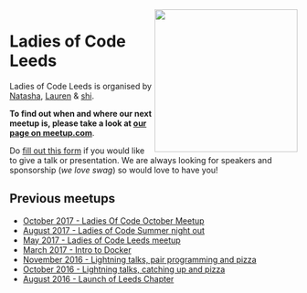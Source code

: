 <img align="right" width="250px" src="https://cloud.githubusercontent.com/assets/8995723/12703902/58324a9e-c846-11e5-9f8f-49326881efaf.gif"/>

# Ladies of Code Leeds


Ladies of Code Leeds is organised by [Natasha](https://twitter.com/unharmonic), [Lauren](https://twitter.com/lori_lew) & [shi](https://twitter.com/shi).

**To find out when and where our next meetup is, please take a look at [our page on meetup.com](https://www.meetup.com/Ladies-of-Code-Leeds/)**.


Do [fill out this form](https://goo.gl/forms/AhdVtBRywo0NiYyq2) if you would like to give a talk or presentation. We are always looking for speakers and sponsorship (_we love swag_) so would love to have you!


## Previous meetups
+ [October 2017 - Ladies Of Code October Meetup](/meetups/2017-october)
+ [August 2017 - Ladies of Code Summer night out](https://www.meetup.com/Ladies-of-Code-Leeds/events/242005894/)
+ [May 2017 - Ladies of Code Leeds meetup](/meetups/2017-may)
+ [March 2017 - Intro to Docker](/meetups/2017-march)
+ [November 2016 - Lightning talks, pair programming and pizza](/meetups/2016-november)
+ [October 2016 - Lightning talks, catching up and pizza](/meetups/2016-october)
+ [August 2016 - Launch of Leeds Chapter](/meetups/2016-august)
